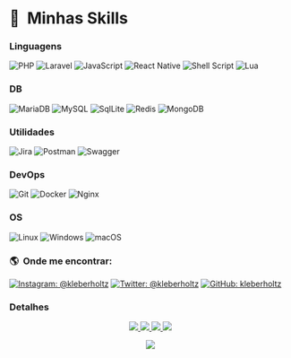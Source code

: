 # :rocket: &nbsp;Minhas Skills

### Linguagens
![PHP](https://img.shields.io/badge/php-%23777BB4.svg?style=for-the-badge&logo=php&logoColor=white)
![Laravel](https://img.shields.io/badge/laravel-%23FF2D20.svg?style=for-the-badge&logo=laravel&logoColor=white)
![JavaScript](https://img.shields.io/badge/javascript-%23323330.svg?style=for-the-badge&logo=javascript&logoColor=%23F7DF1E)
![React Native](https://img.shields.io/badge/React_Native-20232A?style=for-the-badge&logo=react&logoColor=61DAFB)
![Shell Script](https://img.shields.io/badge/shell_script-%23121011.svg?style=for-the-badge&logo=gnu-bash&logoColor=white)
![Lua](https://img.shields.io/badge/lua-%232C2D72.svg?style=for-the-badge&logo=lua&logoColor=white)

### DB
![MariaDB](https://img.shields.io/badge/MariaDB-01529E?style=for-the-badge&logo=mariadb&logoColor=white)
![MySQL](https://img.shields.io/badge/MySQL-00000F?style=for-the-badge&logo=mysql&logoColor=white)
![SqlLite](https://img.shields.io/badge/SQLite-07405E?style=for-the-badge&logo=sqlite&logoColor=white)
![Redis](https://img.shields.io/badge/Redis-D9281A?style=for-the-badge&logo=redis&logoColor=white)
![MongoDB](https://img.shields.io/badge/MongoDB-4EA94B?style=for-the-badge&logo=mongodb&logoColor=white)

### Utilidades
![Jira](https://img.shields.io/badge/jira-%230A0FFF.svg?style=for-the-badge&logo=jira&logoColor=white)
![Postman](https://img.shields.io/badge/Postman-FF6C37?style=for-the-badge&logo=postman&logoColor=white)
![Swagger](https://img.shields.io/badge/-Swagger-%23Clojure?style=for-the-badge&logo=swagger&logoColor=white)

### DevOps
![Git](https://img.shields.io/badge/Git-E34F26?style=for-the-badge&logo=git&logoColor=white)
![Docker](https://img.shields.io/badge/docker-%230db7ed.svg?style=for-the-badge&logo=docker&logoColor=white)
![Nginx](https://img.shields.io/badge/nginx-%23009639.svg?style=for-the-badge&logo=nginx&logoColor=white)

### OS
![Linux](https://img.shields.io/badge/linux-black?style=for-the-badge&logo=Linux)
![Windows](https://img.shields.io/badge/Windows-black?style=for-the-badge&logo=Windows)
![macOS](https://img.shields.io/badge/mac%20os-000000?style=for-the-badge&logo=macos&logoColor=F0F0F0)

### :earth_americas: &nbsp;Onde me encontrar:
[![Instagram: @kleberholtz](https://img.shields.io/badge/Instagram-E4405F?style=for-the-badge&logo=instagram&logoColor=white)](https://www.instagram.com/kleberholtz/?hl=pt)
[![Twitter: @kleberholtz](https://img.shields.io/badge/Twitter-1DA1F2?style=for-the-badge&logo=twitter&logoColor=white)](https://twitter.com/kleberholtz)
[![GitHub: kleberholtz](https://img.shields.io/badge/GitHub-100000?style=for-the-badge&logo=github&logoColor=white)](https://github.com/kleberholtz)

### Detalhes
<p align="center">
  <a href="https://github.com/kleberholtz">
    <img src="http://github-profile-summary-cards.vercel.app/api/cards/profile-details?username=kleberholtz&theme=transparent" />
  </a>
  <a href="https://github.com/kleberholtz">
    <img src="https://github-readme-streak-stats.herokuapp.com/?user=kleberholtz&hide_border=true&card_width=338&theme=transparent" />
  </a>
  <a href="https://github.com/kleberholtz">
    <img src="http://github-profile-summary-cards.vercel.app/api/cards/stats?username=kleberholtz&theme=transparent" />
  </a>
  <a href="https://github.com/kleberholtz">
    <img src="https://github-readme-stats.vercel.app/api/top-langs/?username=kleberholtz&langs_count=10&exclude_repo=&hide=jupyter%20notebook,vim%20script,cmake,makefile,batchfile,emacs%20lisp,css,html&layout=default&card_width=699&hide_border=true&theme=transparent" />
  </a>
</p>

<p align="center">
  <a href="https://github.com/kleberholtz">
    <img src="https://komarev.com/ghpvc/?username=kleberholtz&color=blue&style=flat)" />
  </a>
</p>
